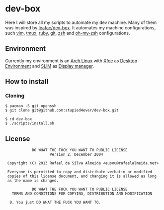 # dev-box

Here I will store all my scripts to automate my dev machine. Many of them was
inspired by [leafac/dev-box][leafac-dev-box]. It automates my machine
configurations, such [vim][vim], [tmux][tmux], [ruby][ruby], [git][git],
[zsh][zsh] and [oh-my-zsh][oh-my-zsh] configurations.

## Environment

Currently my environment is an [Arch Linux][arch-linux] with [Xfce][xfce]
as [Desktop Environment][desktop-environment] and [SLiM][slim] as
[Display manager][display-manager].

## How to install

### Cloning

```
$ pacman -S git openssh
$ git clone git@github.com:stupied4ever/dev-box.git

$ cd dev-box
$ ./scripts/install.sh
```

## License

```
            DO WHAT THE FUCK YOU WANT TO PUBLIC LICENSE
                    Version 2, December 2004

 Copyright (C) 2013 Rafael da Silva Almeida <eusou@rafaelalmeida.net>

 Everyone is permitted to copy and distribute verbatim or modified
 copies of this license document, and changing it is allowed as long
 as the name is changed.

            DO WHAT THE FUCK YOU WANT TO PUBLIC LICENSE
   TERMS AND CONDITIONS FOR COPYING, DISTRIBUTION AND MODIFICATION

  0. You just DO WHAT THE FUCK YOU WANT TO.
```

[leafac-dev-box]: https://github.com/leafac/dev-box
[vim]: http://www.vim.org/
[tmux]: http://tmux.sourceforge.net/
[ruby]: https://www.ruby-lang.org
[git]: http://git-scm.com/
[zsh]: http://www.zsh.org/
[oh-my-zsh]: https://github.com/leafac/oh-my-zsh
[arch-linux]: http://archlinux.org/
[xfce]: http://www.xfce.org/
[desktop-environment]: https://wiki.archlinux.org/index.php/Desktop_Environment
[slim]: http://slim.berlios.de/
[display-manager]: https://wiki.archlinux.org/index.php/Display_Manager
